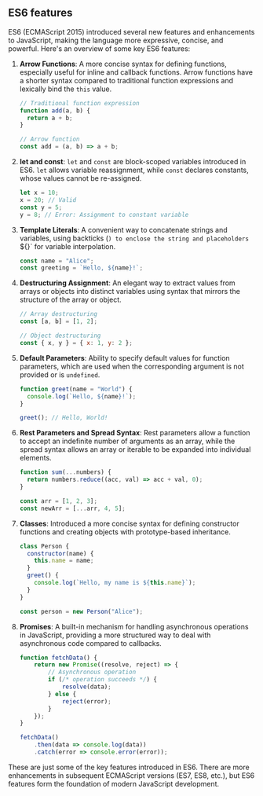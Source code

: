 ## ES6 features

ES6 (ECMAScript 2015) introduced several new features and enhancements to JavaScript, making the language more expressive, concise, and powerful. Here's an overview of some key ES6 features:

1. **Arrow Functions**: A more concise syntax for defining functions, especially useful for inline and callback functions. Arrow functions have a shorter syntax compared to traditional function expressions and lexically bind the `this` value.

   ```javascript
   // Traditional function expression
   function add(a, b) {
     return a + b;
   }

   // Arrow function
   const add = (a, b) => a + b;
   ```

2. **let and const**: `let` and `const` are block-scoped variables introduced in ES6. `let` allows variable reassignment, while `const` declares constants, whose values cannot be re-assigned.

   ```javascript
   let x = 10;
   x = 20; // Valid
   const y = 5;
   y = 8; // Error: Assignment to constant variable
   ```

3. **Template Literals**: A convenient way to concatenate strings and variables, using backticks (`) to enclose the string and placeholders `${}` for variable interpolation.

   ```javascript
   const name = "Alice";
   const greeting = `Hello, ${name}!`;
   ```

4. **Destructuring Assignment**: An elegant way to extract values from arrays or objects into distinct variables using syntax that mirrors the structure of the array or object.

   ```javascript
   // Array destructuring
   const [a, b] = [1, 2];

   // Object destructuring
   const { x, y } = { x: 1, y: 2 };
   ```

5. **Default Parameters**: Ability to specify default values for function parameters, which are used when the corresponding argument is not provided or is `undefined`.

   ```javascript
   function greet(name = "World") {
     console.log(`Hello, ${name}!`);
   }

   greet(); // Hello, World!
   ```

6. **Rest Parameters and Spread Syntax**: Rest parameters allow a function to accept an indefinite number of arguments as an array, while the spread syntax allows an array or iterable to be expanded into individual elements.

   ```javascript
   function sum(...numbers) {
     return numbers.reduce((acc, val) => acc + val, 0);
   }

   const arr = [1, 2, 3];
   const newArr = [...arr, 4, 5];
   ```

7. **Classes**: Introduced a more concise syntax for defining constructor functions and creating objects with prototype-based inheritance.

   ```javascript
   class Person {
     constructor(name) {
       this.name = name;
     }
     greet() {
       console.log(`Hello, my name is ${this.name}`);
     }
   }

   const person = new Person("Alice");
   ```

8. **Promises**: A built-in mechanism for handling asynchronous operations in JavaScript, providing a more structured way to deal with asynchronous code compared to callbacks.

   ```javascript
   function fetchData() {
       return new Promise((resolve, reject) => {
           // Asynchronous operation
           if (/* operation succeeds */) {
               resolve(data);
           } else {
               reject(error);
           }
       });
   }

   fetchData()
       .then(data => console.log(data))
       .catch(error => console.error(error));
   ```

These are just some of the key features introduced in ES6. There are more enhancements in subsequent ECMAScript versions (ES7, ES8, etc.), but ES6 features form the foundation of modern JavaScript development.

